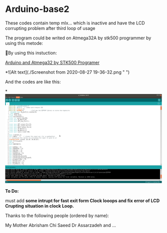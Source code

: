 # Arduino-base2

These codes contain temp  mlx... which is inactive and have the LCD corrupting problem after third loop of usage


The program could be writed on Atmega32A by stk500 programmer by using this metode:

‌ِBy using this instuction:

[Arduino and Atmega32 by STK500 Programer][1]

 *![Alt text](./Screenshot from 2020-08-27 19-36-32.png " ")
 
And the codes are like this:

 *![Alt text](./Screenshot%20from%202020-08-27%2019-33-45.png "Arduin IDE Screenshot")


**To Do:**

must add **some intrupt for fast exit form Clock looops and fix error of LCD Crupting situation in clock Loop.**

Thanks to the following people (ordered by name):

My Mother
Abrisham Chi
Saeed
Dr Assarzadeh
and ...

  [1]: https://dmf313.ir/%D8%B1%D9%88%D8%B4-%D9%87%D8%A7%DB%8C-%D8%A7%D8%B3%D8%AA%D8%AE%D8%B1%D8%A7%D8%AC-hex-%D8%A7%D8%B2-%D9%86%D8%B1%D9%85-%D8%A7%D9%81%D8%B2%D8%A7%D8%B1-%D8%A2%D8%B1%D8%AF%D9%88%DB%8C%D9%86%D9%88/
